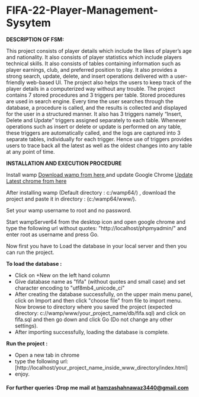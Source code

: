 # FIFA-22-Player-Management-Sysytem

**DESCRIPTION OF FSM:**

This project consists of player details which include the likes of player’s age and nationality. It also consists of player statistics which include players technical skills. It also consists of tables containing information such as player earnings, club, and preferred position to play. It also provides a strong search, update, delete, and insert operations delivered with a user-friendly web-based UI. The project also helps the users to keep track of the player details in a computerized way without any trouble. The project contains 7 stored procedures and 3 triggers per table. Stored procedures are used in search engine. Every time the user searches through the database, a procedure is called, and the results is collected and displayed for the user in a structured manner. It also has 3 triggers namely “Insert, Delete and Update” triggers assigned separately to each table. Whenever operations such as insert or delete or update is performed on any table, these triggers are automatically called, and the logs are captured into 3 separate tables, individually for each trigger. Hence use of triggers provides users to trace back all the latest as well as the oldest changes into any table at any point of time.

**INSTALLATION AND EXECUTION PROCEDURE**

Install wamp [Download wamp from here ](https://sourceforge.net/projects/wampserver/files/latest/download) and update Google Chrome [Update Latest chrome from here](https://www.google.com/chrome) 

After installing wamp (Default directory : c:/wamp64/) , download the project and paste it in directory : (c:/wamp64/www/).

Set your wamp username to root and no password.

Start wampServer64 from the desktop icon and open google chrome and type the following url without quotes: "http://localhost/phpmyadmin/" and enter root as username and press Go.

Now first you have to Load the database in your local server and then you can run the project.

**To load the database :**

 - Click on +New on the left hand column
 - Give database name as "fifa" (without quotes and small case) and set character encoding to "utf8mb4_unicode_ci"
 - After creating the database successfully, on the upper main menu panel, click on Import and then click "choose file" from file to import menu. Now browse to directory where you saved the project (expected directory: c://wamp/www/your_project_name/db/fifa.sql) and click on fifa.sql and then go down and click Go (Do not change any other settings).
 - After importing successfully, loading the database is complete.

  **Run the project :**
   - Open a new tab in chrome
   - type the following url:[http://localhost/your_project_name_inside_www_directory/index.html]
   - enjoy.

#### For further queries :Drop me mail at hamzashahnawaz3440@gmail.com 
